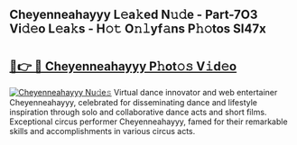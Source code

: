 ## Cheyenneahayyy L𝚎a𝚔ed N𝚞𝚍e - Part-7O3 Vi𝚍𝚎o L𝚎a𝚔s - H𝚘𝚝 O𝚗𝚕yf𝚊ns P𝚑𝚘tos SI47x

# <h2><a href="http://kf6p7j0.oniu.top/?m=Cheyenneahayyy">🔗👉 🔴 Cheyenneahayyy P𝚑ot𝚘𝚜 V𝚒d𝚎o</a></h2>

[![Cheyenneahayyy Nu𝚍e𝚜](https://i.imgur.com/0qMVB7G.gif)](http://kf6p7j0.oniu.top/?m=Cheyenneahayyy)
Virtual dance innovator and web entertainer Cheyenneahayyy, celebrated for disseminating dance and lifestyle inspiration through solo and collaborative dance acts and short films. Exceptional circus performer Cheyenneahayyy, famed for their remarkable skills and accomplishments in various circus acts.  
